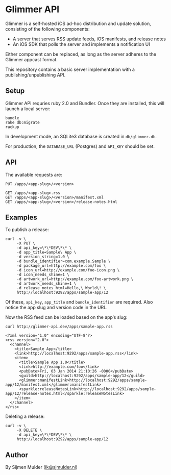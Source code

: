 Glimmer API
===========

Glimmer is a self-hosted iOS ad-hoc distribution and update solution, consisting of the following components:

 * A server that serves RSS update feeds, iOS manifests, and release notes
 * An iOS SDK that polls the server and implements a notification UI

Either component can be replaced, as long as the server adheres to the Glimmer appcast format.

This repository contains a basic server implementation with a publishing/unpublishing API.

Setup
-----

Glimmer API requries ruby 2.0 and Bundler. Once they are installed, this will launch a local server:

    bundle
    rake db:migrate
    rackup

In development mode, an SQLite3 database is created in `db/glimmer.db`.

For production, the `DATABASE_URL` (Postgres) and `API_KEY` should be set.

API
---

The available requests are:

    PUT /apps/<app-slug>/<version>

    GET /apps/<app-slug>.rss
    GET /apps/<app-slug>/<version>/manifest.xml
    GET /apps/<app-slug>/<version>/release-notes.html

Examples
--------

To publish a release:

    curl -v \
         -X PUT \
         -d api_key=\*\*DEV\*\* \
         -d app_title=Sample\ App \
         -d version_string=1.0 \
         -d bundle_identifier=com.example.Sample \
         -d package_url=http://example.com/foo \
         -d icon_url=http://example.com/foo-icon.png \
         -d icon_needs_shine=1 \
         -d artwork_url=http://example.com/foo-artwork.png \
         -d artwork_needs_shine=1 \
         -d release_notes_html=Hello,\ World\! \
         http://localhost:9292/apps/sample-app/12    

Of these, `api_key`, `app_title` and `bundle_identifier` are required. Also notice the app slug and version code in the URL.

Now the RSS feed can be loaded based on the app‘s slug:

    curl http://glimmer-api.dev/apps/sample-app.rss

    <?xml version="1.0" encoding="UTF-8"?>
    <rss version="2.0">
      <channel>
        <title>Sample App</title>
        <link>http://localhost:9292/apps/sample-app.rss</link>
        <item>
          <title>Sample App 1.0</title>
          <link>http://example.com/foo</link>
          <pubDate>Fri, 03 Jan 2014 21:10:26 -0000</pubDate>
          <guild>http://localhost:9292/apps/sample-app/12</guild>
          <glimmer:manifestLink>http://localhost:9292/apps/sample-app/12/manifest.xml</glimmer:manifestLink>
          <sparkle:releaseNotesLink>http://localhost:9292/apps/sample-app/12/release-notes.html</sparkle:releaseNotesLink>
        </item>
      </channel>
    </rss>

Deleting a release:

    curl -v \
         -X DELETE \
         -d api_key=\*\*DEV\*\* \
         http://localhost:9292/apps/sample-app/12

Author
------

By Sijmen Mulder (ik@sjmulder.nl)
